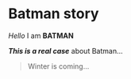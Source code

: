 # Batman story 

_Hello_ I am __BATMAN__

_**This is a real case**_ about Batman...

> Winter is coming...
